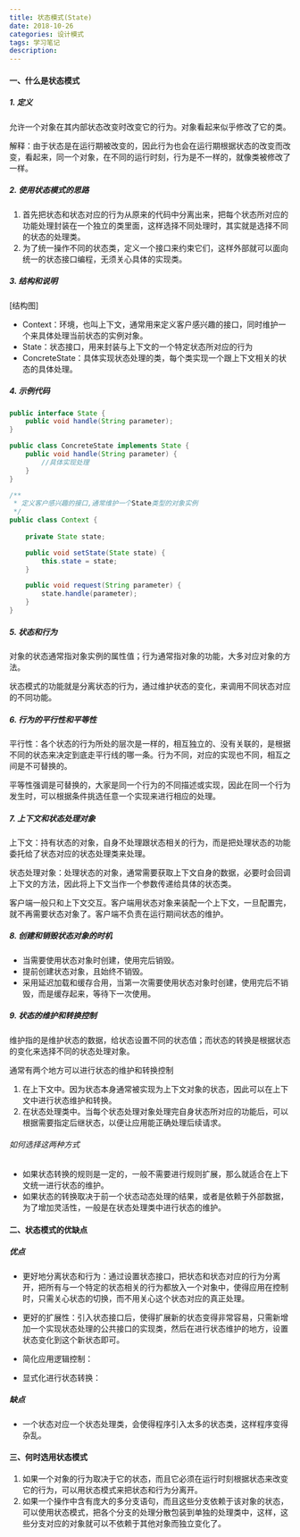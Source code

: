 ```yaml
---
title: 状态模式(State)
date: 2018-10-26
categories: 设计模式
tags: 学习笔记
description: 
---
```

#### 一、什么是状态模式
##### 1. 定义
允许一个对象在其内部状态改变时改变它的行为。对象看起来似乎修改了它的类。

解释：由于状态是在运行期被改变的，因此行为也会在运行期根据状态的改变而改变，看起来，同一个对象，在不同的运行时刻，行为是不一样的，就像类被修改了一样。

##### 2. 使用状态模式的思路
1. 首先把状态和状态对应的行为从原来的代码中分离出来，把每个状态所对应的功能处理封装在一个独立的类里面，这样选择不同处理时，其实就是选择不同的状态的处理类。
2. 为了统一操作不同的状态类，定义一个接口来约束它们，这样外部就可以面向统一的状态接口编程，无须关心具体的实现类。

##### 3. 结构和说明
[结构图]

- Context：环境，也叫上下文，通常用来定义客户感兴趣的接口，同时维护一个来具体处理当前状态的实例对象。
- State：状态接口，用来封装与上下文的一个特定状态所对应的行为
- ConcreteState：具体实现状态处理的类，每个类实现一个跟上下文相关的状态的具体处理。

##### 4. 示例代码
```java
public interface State {
	public void handle(String parameter);
}

public class ConcreteState implements State {
	public void handle(String parameter) {
		//具体实现处理
	}
}

/**
 * 定义客户感兴趣的接口,通常维护一个State类型的对象实例
 */
public class Context {
	
	private State state;

	public void setState(State state) {
		this.state = state;
	}

	public void request(String parameter) {
		state.handle(parameter);
	}
}
```

##### 5. 状态和行为
对象的状态通常指对象实例的属性值；行为通常指对象的功能，大多对应对象的方法。

状态模式的功能就是分离状态的行为，通过维护状态的变化，来调用不同状态对应的不同功能。

##### 6. 行为的平行性和平等性
平行性：各个状态的行为所处的层次是一样的，相互独立的、没有关联的，是根据不同的状态来决定到底走平行线的哪一条。行为不同，对应的实现也不同，相互之间是不可替换的。

平等性强调是可替换的，大家是同一个行为的不同描述或实现，因此在同一个行为发生时，可以根据条件挑选任意一个实现来进行相应的处理。

##### 7. 上下文和状态处理对象
上下文：持有状态的对象，自身不处理跟状态相关的行为，而是把处理状态的功能委托给了状态对应的状态处理类来处理。

状态处理对象：处理状态的对象，通常需要获取上下文自身的数据，必要时会回调上下文的方法，因此将上下文当作一个参数传递给具体的状态类。

客户端一般只和上下文交互。客户端用状态对象来装配一个上下文，一旦配置完，就不再需要状态对象了。客户端不负责在运行期间状态的维护。

##### 8. 创建和销毁状态对象的时机
- 当需要使用状态对象时创建，使用完后销毁。
- 提前创建状态对象，且始终不销毁。
- 采用延迟加载和缓存合用，当第一次需要使用状态对象时创建，使用完后不销毁，而是缓存起来，等待下一次使用。

##### 9. 状态的维护和转换控制
维护指的是维护状态的数据，给状态设置不同的状态值；而状态的转换是根据状态的变化来选择不同的状态处理对象。

通常有两个地方可以进行状态的维护和转换控制
1. 在上下文中。因为状态本身通常被实现为上下文对象的状态，因此可以在上下文中进行状态维护和转换。
2. 在状态处理类中。当每个状态处理对象处理完自身状态所对应的功能后，可以根据需要指定后继状态，以便让应用能正确处理后续请求。

###### 如何选择这两种方式
- 如果状态转换的规则是一定的，一般不需要进行规则扩展，那么就适合在上下文统一进行状态的维护。
- 如果状态的转换取决于前一个状态动态处理的结果，或者是依赖于外部数据，为了增加灵活性，一般是在状态处理类中进行状态的维护。

#### 二、状态模式的优缺点
##### 优点
- 更好地分离状态和行为：通过设置状态接口，把状态和状态对应的行为分离开，把所有与一个特定的状态相关的行为都放入一个对象中，使得应用在控制时，只需关心状态的切换，而不用关心这个状态对应的真正处理。

- 更好的扩展性：引入状态接口后，使得扩展新的状态变得非常容易，只需新增加一个实现状态处理的公共接口的实现类，然后在进行状态维护的地方，设置状态变化到这个新状态即可。

- 简化应用逻辑控制：
- 显式化进行状态转换：

##### 缺点
- 一个状态对应一个状态处理类，会使得程序引入太多的状态类，这样程序变得杂乱。

#### 三、何时选用状态模式

1. 如果一个对象的行为取决于它的状态，而且它必须在运行时刻根据状态来改变它的行为，可以用状态模式来把状态和行为分离开。
2. 如果一个操作中含有庞大的多分支语句，而且这些分支依赖于该对象的状态，可以使用状态模式，把各个分支的处理分散包装到单独的处理类中，这样，这些分支对应的对象就可以不依赖于其他对象而独立变化了。

